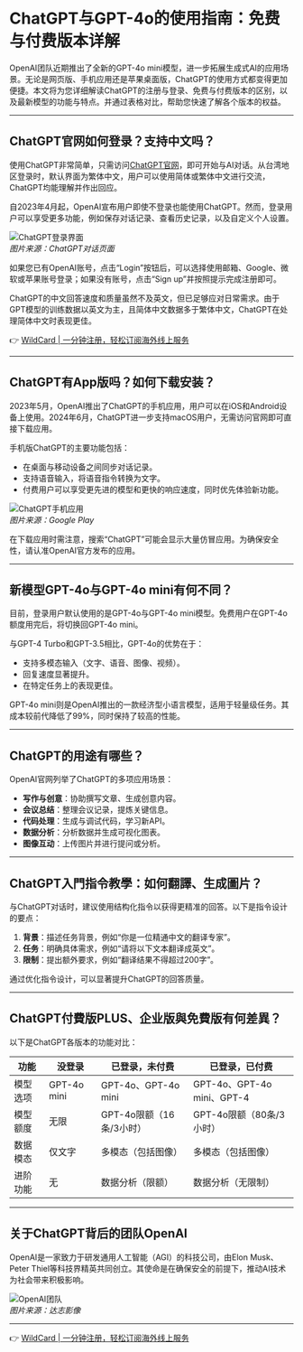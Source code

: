 # ChatGPT与GPT-4o的使用指南：免费与付费版本详解

OpenAI团队近期推出了全新的GPT-4o mini模型，进一步拓展生成式AI的应用场景。无论是网页版、手机应用还是苹果桌面版，ChatGPT的使用方式都变得更加便捷。本文将为您详细解读ChatGPT的注册与登录、免费与付费版本的区别，以及最新模型的功能与特点。并通过表格对比，帮助您快速了解各个版本的权益。

---

## ChatGPT官网如何登录？支持中文吗？

使用ChatGPT非常简单，只需访问[ChatGPT官网](https://bbtdd.com/WildCard)，即可开始与AI对话。从台湾地区登录时，默认界面为繁体中文，用户可以使用简体或繁体中文进行交流，ChatGPT均能理解并作出回应。

自2023年4月起，OpenAI宣布用户即使不登录也能使用ChatGPT。然而，登录用户可以享受更多功能，例如保存对话记录、查看历史记录，以及自定义个人设置。

![ChatGPT登录界面](https://bbtdd.com/img/7881508332.webp)  
*图片来源：ChatGPT对话页面*

如果您已有OpenAI账号，点击“Login”按钮后，可以选择使用邮箱、Google、微软或苹果账号登录；如果没有账号，点击“Sign up”并按照提示完成注册即可。

ChatGPT的中文回答速度和质量虽然不及英文，但已足够应对日常需求。由于GPT模型的训练数据以英文为主，且简体中文数据多于繁体中文，ChatGPT在处理简体中文时表现更佳。

👉 [WildCard | 一分钟注册，轻松订阅海外线上服务](https://bbtdd.com/WildCard)

---

## ChatGPT有App版吗？如何下载安装？

2023年5月，OpenAI推出了ChatGPT的手机应用，用户可以在iOS和Android设备上使用。2024年6月，ChatGPT进一步支持macOS用户，无需访问官网即可直接下载应用。

手机版ChatGPT的主要功能包括：  
- 在桌面与移动设备之间同步对话记录。  
- 支持语音输入，将语音指令转换为文字。  
- 付费用户可以享受更先进的模型和更快的响应速度，同时优先体验新功能。  

![ChatGPT手机应用](https://bbtdd.com/img/31200061553901.webp)  
*图片来源：Google Play*

在下载应用时需注意，搜索“ChatGPT”可能会显示大量仿冒应用。为确保安全性，请认准OpenAI官方发布的应用。

---

## 新模型GPT-4o与GPT-4o mini有何不同？

目前，登录用户默认使用的是GPT-4o与GPT-4o mini模型。免费用户在GPT-4o额度用完后，将切换回GPT-4o mini。

与GPT-4 Turbo和GPT-3.5相比，GPT-4o的优势在于：  
- 支持多模态输入（文字、语音、图像、视频）。  
- 回复速度显著提升。  
- 在特定任务上的表现更佳。  

GPT-4o mini则是OpenAI推出的一款经济型小语言模型，适用于轻量级任务。其成本较前代降低了99%，同时保持了较高的性能。

---

## ChatGPT的用途有哪些？

OpenAI官网列举了ChatGPT的多项应用场景：  
- **写作与创意**：协助撰写文章、生成创意内容。  
- **会议总结**：整理会议记录，提炼关键信息。  
- **代码处理**：生成与调试代码，学习新API。  
- **数据分析**：分析数据并生成可视化图表。  
- **图像互动**：上传图片并进行提问或分析。  

---

## ChatGPT入門指令教學：如何翻譯、生成圖片？

与ChatGPT对话时，建议使用结构化指令以获得更精准的回答。以下是指令设计的要点：  
1. **背景**：描述任务背景，例如“你是一位精通中文的翻译专家”。  
2. **任务**：明确具体需求，例如“请将以下文本翻译成英文”。  
3. **限制**：提出额外要求，例如“翻译结果不得超过200字”。  

通过优化指令设计，可以显著提升ChatGPT的回答质量。

---

## ChatGPT付費版PLUS、企业版與免費版有何差異？

以下是ChatGPT各版本的功能对比：  

| 功能 | 没登录 | 已登录，未付费 | 已登录，已付费 |  
| --- | --- | --- | --- |  
| 模型选项 | GPT-4o mini | GPT-4o、GPT-4o mini | GPT-4o、GPT-4o mini、GPT-4 |  
| 模型额度 | 无限 | GPT-4o限额（16条/3小时） | GPT-4o限额（80条/3小时） |  
| 数据模态 | 仅文字 | 多模态（包括图像） | 多模态（包括图像） |  
| 进阶功能 | 无 | 数据分析（限额） | 数据分析（无限制） |  

---

## 关于ChatGPT背后的团队OpenAI

OpenAI是一家致力于研发通用人工智能（AGI）的科技公司，由Elon Musk、Peter Thiel等科技界精英共同创立。其使命是在确保安全的前提下，推动AI技术为社会带来积极影响。

![OpenAI团队](https://bbtdd.com/img/7731080815139045.webp)  
*图片来源：达志影像*

---

👉 [WildCard | 一分钟注册，轻松订阅海外线上服务](https://bbtdd.com/WildCard)